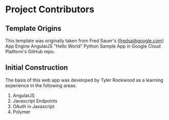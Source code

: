 # Project Contributors

## Template Origins
This template was originally taken from Fred Sauer's (fredsa@google.com) App Engine AngularJS "Hello World" Python Sample App in Google Cloud Platform's GitHub repo.

## Initial Construction
The basis of this web app was developed by Tyler Rockwood as a learning experience in the following areas:

1. AngularJS
1. Javascript Endpoints
1. OAuth in Javascript
1. Polymer
